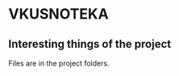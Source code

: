 # VKUSNOTEKA
<h2>Interesting things of the project</h2> 
<p>Files are in the project folders.</p>


